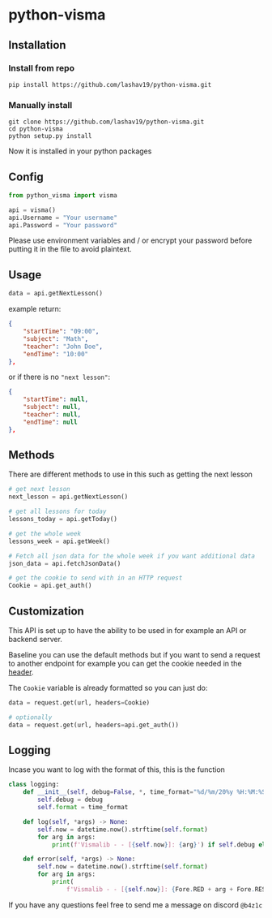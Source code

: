 # python-visma

## Installation

### Install from repo
```
pip install https://github.com/lashav19/python-visma.git
```

### Manually install
```
git clone https://github.com/lashav19/python-visma.git
cd python-visma
python setup.py install
```

Now it is installed in your python packages

## Config

```py
from python_visma import visma

api = visma()
api.Username = "Your username"
api.Password = "Your password"
```

Please use environment variables and / or encrypt your password before putting it in the file to avoid plaintext.

## Usage

```py
data = api.getNextLesson()
```

example return:

```json
{
    "startTime": "09:00",
    "subject": "Math",
    "teacher": "John Doe",
    "endTime": "10:00"
},
```

or if there is no `"next lesson"`:

```json
{
    "startTime": null,
    "subject": null,
    "teacher": null,
    "endTime": null
},
```

## Methods

There are different methods to use in this such as getting the next lesson

```py
# get next lesson
next_lesson = api.getNextLesson()

# get all lessons for today
lessons_today = api.getToday()

# get the whole week
lessons_week = api.getWeek()

# Fetch all json data for the whole week if you want additional data
json_data = api.fetchJsonData()

# get the cookie to send with in an HTTP request
Cookie = api.get_auth()
```

## Customization

This API is set up to have the ability to be used in for example an API or backend server.

Baseline you can use the default methods but if you want to send a request to another endpoint for example you can get the cookie needed in the [header](https://requests.readthedocs.io/en/latest/user/quickstart/#custom-headers).

The `Cookie` variable is already formatted so you can just do:

```py
data = request.get(url, headers=Cookie)

# optionally
data = request.get(url, headers=api.get_auth())
```

## Logging

Incase you want to log with the format of this, this is the function

```py
class logging:
    def __init__(self, debug=False, *, time_format="%d/%m/20%y %H:%M:%S"):
        self.debug = debug
        self.format = time_format

    def log(self, *args) -> None:
        self.now = datetime.now().strftime(self.format)
        for arg in args:
            print(f'Vismalib - - [{self.now}]: {arg}') if self.debug else None

    def error(self, *args) -> None:
        self.now = datetime.now().strftime(self.format)
        for arg in args:
            print(
                f'Vismalib - - [{self.now}]: {Fore.RED + arg + Fore.RESET}')
```
If you have any questions feel free to send me a message on discord `@b4z1c`
